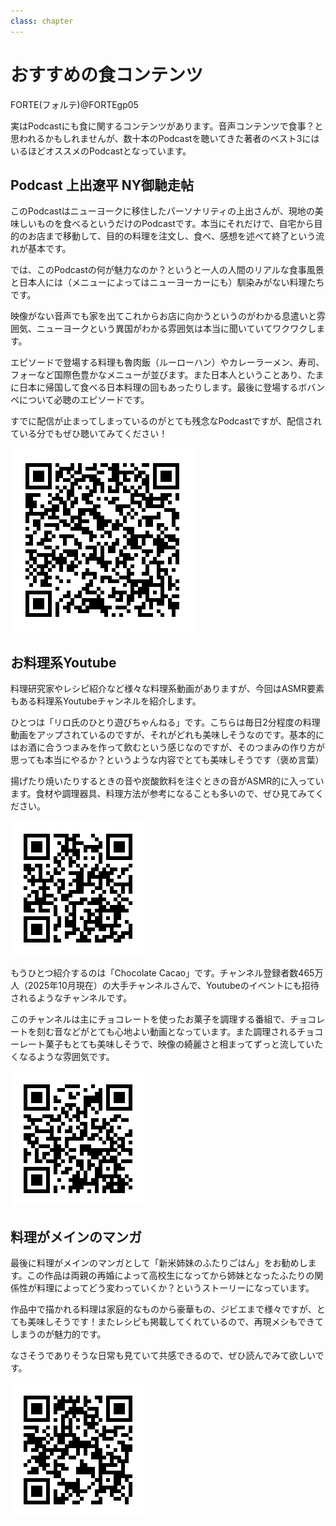 ```yaml
---
class: chapter
---
```


# おすすめの食コンテンツ

<div class="flush-right">
FORTE(フォルテ)@FORTEgp05
</div>

実はPodcastにも食に関するコンテンツがあります。音声コンテンツで食事？と思われるかもしれませんが、数十本のPodcastを聴いてきた著者のベスト3にはいるほどオススメのPodcastとなっています。

## Podcast 上出遼平 NY御馳走帖
このPodcastはニューヨークに移住したパーソナリティの上出さんが、現地の美味しいものを食べるというだけのPodcastです。本当にそれだけで、自宅から目的のお店まで移動して、目的の料理を注文し、食べ、感想を述べて終了という流れが基本です。

では、このPodcastの何が魅力なのか？というと一人の人間のリアルな食事風景と日本人には（メニューによってはニューヨーカーにも）馴染みがない料理たちです。

映像がない音声でも家を出てこれからお店に向かうというのがわかる息遣いと雰囲気、ニューヨークという異国がわかる雰囲気は本当に聞いていてワクワクします。

エピソードで登場する料理も魯肉飯（ルーローハン）やカレーラーメン、寿司、フォーなど国際色豊かなメニューが並びます。また日本人ということあり、たまに日本に帰国して食べる日本料理の回もあったりします。最後に登場するボバンペについて必聴のエピソードです。

すでに配信が止まってしまっているのがとても残念なPodcastですが、配信されている分でもぜひ聴いてみてください！

![Apple Podcast](images/chap-forte/chap_5_001.png)

## お料理系Youtube
料理研究家やレシピ紹介など様々な料理系動画がありますが、今回はASMR要素もある料理系Youtubeチャンネルを紹介します。

ひとつは「リロ氏のひとり遊びちゃんねる」です。こちらは毎日2分程度の料理動画をアップされているのですが、それがどれも美味しそうなのです。基本的にはお酒に合うつまみを作って飲むという感じなのですが、そのつまみの作り方が思っても本当にやるか？というような内容でとても美味しそうです（褒め言葉）

揚げたり焼いたりするときの音や炭酸飲料を注ぐときの音がASMR的に入っています。食材や調理器具、料理方法が参考になることも多いので、ぜひ見てみてください。

![リロ氏のひとり遊びちゃんねる](images/chap-forte/chap_5_002.png)

もうひとつ紹介するのは「Chocolate Cacao」です。チャンネル登録者数465万人（2025年10月現在）の大手チャンネルさんで、Youtubeのイベントにも招待されるようなチャンネルです。

このチャンネルは主にチョコレートを使ったお菓子を調理する番組で、チョコレートを刻む音などがとても心地よい動画となっています。また調理されるチョコーレート菓子もとても美味しそうで、映像の綺麗さと相まってずっと流していたくなるような雰囲気です。

![Chocolate Cacao](images/chap-forte/chap_5_003.png)

## 料理がメインのマンガ
最後に料理がメインのマンガとして「新米姉妹のふたりごはん」をお勧めします。この作品は両親の再婚によって高校生になってから姉妹となったふたりの関係性が料理によってどう変わっていくか？というストーリーになっています。

作品中で描かれる料理は家庭的なものから豪華もの、ジビエまで様々ですが、とても美味しそうです！またレシピも掲載してくれているので、再現メシもできてしまうのが魅力的です。

なさそうでありそうな日常も見ていて共感できるので、ぜひ読んでみて欲しいです。

![新米姉妹のふたりごはん](images/chap-forte/chap_5_004.png)
